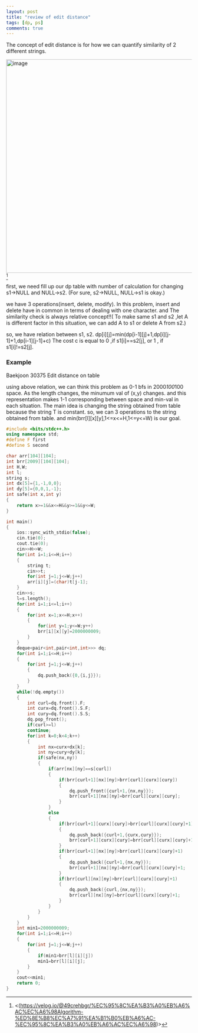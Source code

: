 ```yaml
--- 
layout: post
title: "review of edit distance"
tags: [dp, ps]
comments: true
---
```


The concept of edit distance is for how we can quantify similarity of 2 different strings.

<img width="578" alt="image" src="https://github.com/user-attachments/assets/ff9999eb-1da6-4058-b644-69c2e9ce027b" />[^1]

first, we need fill up our dp table with number of calculation for changing s1->NULL and NULL->s2. (For sure, s2->NULL, NULL->s1 is okay.)

we have 3 operations(insert, delete, modify).
In this problem, insert and delete have in common in terms of dealing with one character.
and The similarity check is always relative concept!!( To make same s1 and s2 ,let A is different factor in this situation, we can add A to s1 or delete A from s2.)

so, we have relation between s1, s2. dp[i][j]=min(dp[i-1][j]+1,dp[i][j-1]+1,dp[i-1][j-1]+c)
The cost c is equal to 0 ,if s1[i]==s2[j], or 1 , if s1[i]!=s2[j].

### Example
Baekjoon 30375 Edit distance on table

using above relation, we can think this problem as 0-1 bfs in 2000*100*100 space.
As the length changes, the minumum val of (x,y) changes. and this representation makes 1-1 corresponding between space and min-val in each situation.
The main idea is changing the string obtained from table because the string T is constant. 
so, we can 3 operations to the string obtained from table. and min(brr[l][x][y],1<=x<=H,1<=y<=W) is our goal.
```c++
#include <bits/stdc++.h>
using namespace std;
#define F first 
#define S second

char arr[104][104];
int brr[2009][104][104];
int H,W;
int l;
string s;
int dx[5]={1,-1,0,0};
int dy[5]={0,0,1,-1};
int safe(int x,int y)
{
    return x>=1&&x<=H&&y>=1&&y<=W;
}

int main()
{
    ios::sync_with_stdio(false);
    cin.tie(0);
    cout.tie(0);
    cin>>H>>W;
    for(int i=1;i<=H;i++)
    {
        string t;
        cin>>t;
        for(int j=1;j<=W;j++)
        arr[i][j]=(char)t[j-1];
    }
    cin>>s;
    l=s.length();
    for(int i=1;i<=l;i++)
    {
        for(int x=1;x<=H;x++)
        {
            for(int y=1;y<=W;y++)
            brr[i][x][y]=2000000009;
        }
    }
    deque<pair<int,pair<int,int>>> dq;
    for(int i=1;i<=H;i++)
    {
        for(int j=1;j<=W;j++)
        {
            dq.push_back({0,{i,j}});
        }
    }
    while(!dq.empty())
    {
        int curl=dq.front().F;
        int curx=dq.front().S.F;
        int cury=dq.front().S.S;
        dq.pop_front();
        if(curl>=l)
        continue;
        for(int k=0;k<4;k++)
        {
            int nx=curx+dx[k];
            int ny=cury+dy[k];
            if(safe(nx,ny))
            {
                if(arr[nx][ny]==s[curl])
                {
                    if(brr[curl+1][nx][ny]>brr[curl][curx][cury])
                    {
                        dq.push_front({curl+1,{nx,ny}});
                        brr[curl+1][nx][ny]=brr[curl][curx][cury];
                    }
                }
                else
                {
                    if(brr[curl+1][curx][cury]>brr[curl][curx][cury]+1)
                    {
                        dq.push_back({curl+1,{curx,cury}});
                        brr[curl+1][curx][cury]=brr[curl][curx][cury]+1;
                    }
                    if(brr[curl+1][nx][ny]>brr[curl][curx][cury]+1)
                    {
                        dq.push_back({curl+1,{nx,ny}});
                        brr[curl+1][nx][ny]=brr[curl][curx][cury]+1;
                    }
                    if(brr[curl][nx][ny]>brr[curl][curx][cury]+1)
                    {
                        dq.push_back({curl,{nx,ny}});
                        brr[curl][nx][ny]=brr[curl][curx][cury]+1;
                    }
                }
            }
        }
    }
    int min1=2000000009;
    for(int i=1;i<=H;i++)
    {
        for(int j=1;j<=W;j++)
        {
            if(min1>brr[l][i][j])
            min1=brr[l][i][j];
        }
    }
    cout<<min1;
    return 0;
}
```
[^1]: <(https://velog.io/@49crehbgr/%EC%95%8C%EA%B3%A0%EB%A6%AC%EC%A6%98Algorithm-%ED%8E%B8%EC%A7%91%EA%B1%B0%EB%A6%AC-%EC%95%8C%EA%B3%A0%EB%A6%AC%EC%A6%98)>
